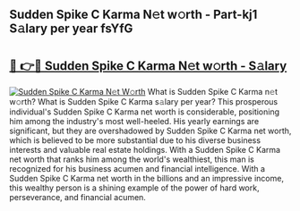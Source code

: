 ## Sudden Spike C Karma N𝚎t w𝚘rth - Part-kj1 S𝚊lary per year fsYfG

# <h2><a href="http://gc1s9wd.nevu.top/?p=Sudden+Spike+C+Karma">🔗 👉🔴 Sudden Spike C Karma N𝚎t w𝚘rth - S𝚊lary</a></h2>

[![Sudden Spike C Karma N𝚎t W𝚘rth](https://i.imgur.com/Oavwk0R.jpeg)](http://gc1s9wd.nevu.top/?p=Sudden+Spike+C+Karma)
What is Sudden Spike C Karma n𝚎t w𝚘rth? What is Sudden Spike C Karma s𝚊lary per year?
This prosperous individual's Sudden Spike C Karma net worth is considerable, positioning him among the industry's most well-heeled. His yearly earnings are significant, but they are overshadowed by Sudden Spike C Karma net worth, which is believed to be more substantial due to his diverse business interests and valuable real estate holdings. With a Sudden Spike C Karma net worth that ranks him among the world's wealthiest, this man is recognized for his business acumen and financial intelligence. With a Sudden Spike C Karma net worth in the billions and an impressive income, this wealthy person is a shining example of the power of hard work, perseverance, and financial acumen.
